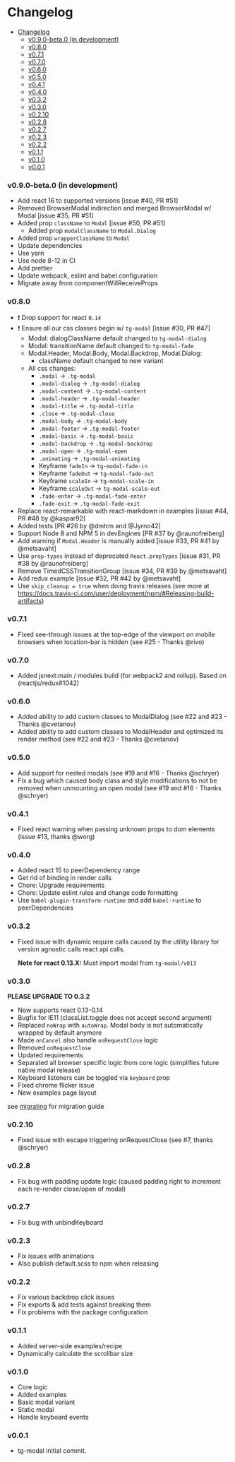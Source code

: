 <!-- START doctoc generated TOC please keep comment here to allow auto update -->
<!-- DON'T EDIT THIS SECTION, INSTEAD RE-RUN doctoc TO UPDATE -->
# Changelog

- [Changelog](#changelog)
    - [v0.9.0-beta.0 (in development)](#v090-beta0-in-development)
    - [v0.8.0](#v080)
    - [v0.7.1](#v071)
    - [v0.7.0](#v070)
    - [v0.6.0](#v060)
    - [v0.5.0](#v050)
    - [v0.4.1](#v041)
    - [v0.4.0](#v040)
    - [v0.3.2](#v032)
    - [v0.3.0](#v030)
    - [v0.2.10](#v0210)
    - [v0.2.8](#v028)
    - [v0.2.7](#v027)
    - [v0.2.3](#v023)
    - [v0.2.2](#v022)
    - [v0.1.1](#v011)
    - [v0.1.0](#v010)
    - [v0.0.1](#v001)

<!-- END doctoc generated TOC please keep comment here to allow auto update -->

### v0.9.0-beta.0 (in development)

- Add react 16 to supported versions [issue #40, PR #51]
- Removed BrowserModal indirection and merged BrowserModal w/ Modal [issue #35, PR #51]
- Added prop `className` to `Modal` [issue #50, PR #51]
  - Added prop `modalClassName` to `Modal.Dialog`
- Added prop `wrapperClassName` to `Modal`
- Update dependencies
- Use yarn
- Use node 8-12 in CI
- Add prettier
- Update webpack, eslint and babel configuration
- Migrate away from componentWillReceiveProps

### v0.8.0

- :exclamation: Drop support for react `0.14`
- :exclamation: Ensure all our css classes begin w/ `tg-modal` [issue #30, PR #47]
  - Modal: dialogClassName default changed to `tg-modal-dialog`
  - Modal: transitionName default changed to `tg-modal-fade`
  - Modal.Header, Modal.Body, Modal.Backdrop, Modal.Dialog:
    - className default changed to new variant
  - All css changes:
    - `.modal` -> `.tg-modal`
    - `.modal-dialog` -> `.tg-modal-dialog`
    - `.modal-content` -> `.tg-modal-content`
    - `.modal-header` -> `.tg-modal-header`
    - `.modal-title` -> `.tg-modal-title`
    - `.close` -> `.tg-modal-close`
    - `.modal-body` -> `.tg-modal-body`
    - `.modal-footer` -> `.tg-modal-footer`
    - `.modal-basic` -> `.tg-modal-basic`
    - `.modal-backdrop` -> `.tg-modal-backdrop`
    - `.modal-open` -> `.tg-modal-open`
    - `.animating` -> `.tg-modal-animating`
    - Keyframe `fadeIn` -> `tg-modal-fade-in`
    - Keyframe `fadeOut` -> `tg-modal-fade-out`
    - Keyframe `scaleIn` -> `tg-modal-scale-in`
    - Keyframe `scaleOut` -> `tg-modal-scale-out`
    - `.fade-enter` -> `.tg-modal-fade-enter`
    - `.fade-exit` -> `.tg-modal-fade-exit`
- Replace react-remarkable with react-markdown in examples [issue #44, PR #48 by @kaspar92]
- Added tests [PR #26 by @dmtrm and @Jyrno42]
- Support Node 8 and NPM 5 in devEngines [PR #37 by @raunofreiberg]
- Add warning if `Modal.Header` is manually added [issue #33, PR #41 by @metsavaht]
- Use `prop-types` instead of deprecated `React.propTypes` [issue #31, PR #38 by @raunofreiberg]
- Remove TimedCSSTransitionGroup [issue #34, PR #39 by @metsavaht]
- Add redux example [issue #32, PR #42 by @metsavaht]
- Use `skip_cleanup = true` when doing travis releases (see more at https://docs.travis-ci.com/user/deployment/npm/#Releasing-build-artifacts)

### v0.7.1

- Fixed see-through issues at the top-edge of the viewport on mobile browsers when location-bar is hidden (see #25 - Thanks @rivo)

### v0.7.0

- Added jsnext:main / modules build (for webpack2 and rollup). Based on (reactjs/redux#1042)

### v0.6.0

- Added ability to add custom classes to ModalDialog (see #22 and #23 - Thanks @cvetanov)
- Added ability to add custom classes to ModalHeader and optimized its render method (see #22 and #23 - Thanks @cvetanov)

### v0.5.0

- Add support for nested modals (see #19 and #16 - Thanks @schryer)
- Fix a bug which caused body class and style modifications to not be removed when unmounting an open modal (see #19 and #16 - Thanks @schryer)

### v0.4.1

 * Fixed react warning when passing unknown props to dom elements (issue #13, thanks @worg)

### v0.4.0

 * Added react 15 to peerDependency range
 * Get rid of binding in render calls
 * Chore: Upgrade requirements
 * Chore: Update eslint rules and change code formatting
 * Use `babel-plugin-transform-runtime` and add `babel-runtime` to peerDependencies

### v0.3.2

 * Fixed issue with dynamic require calls caused by the utility
   library for version agnostic calls react api calls.

   **Note for react 0.13.X:** Must import modal from `tg-modal/v013`

### v0.3.0

 **PLEASE UPGRADE TO 0.3.2**

 * Now supports react 0.13-0.14
 * Bugfix for IE11 (classList.toggle does not accept second argument)
 * Replaced `noWrap` with `autoWrap`. Modal body is not automatically wrapped
   by default anymore
 * Made `onCancel` also handle `onRequestClose` logic
 * Removed `onRequestClose`
 * Updated requirements
 * Separated all browser specific logic from core logic (simplifies future native modal release)
 * Keyboard listeners can be toggled via `keyboard` prop
 * Fixed chrome flicker issue
 * New examples page layout

 see [migrating](./Migrate.md) for migration guide

### v0.2.10

 * Fixed issue with escape triggering onRequestClose (see #7, thanks @schryer)

### v0.2.8

  * Fix bug with padding update logic (caused padding right to increment each re-render close/open of modal)

### v0.2.7

  * Fix bug with unbindKeyboard

### v0.2.3

  * Fix issues with animations
  * Also publish default.scss to npm when releasing

### v0.2.2

  * Fix various backdrop click issues
  * Fix exports & add tests against breaking them
  * Fix problems with the package configuration

### v0.1.1

  * Added server-side examples/recipe
  * Dynamically calculate the scrollbar size

### v0.1.0

  * Core logic
  * Added examples
  * Basic modal variant
  * Static modal
  * Handle keyboard events

### v0.0.1

  * tg-modal initial commit.
